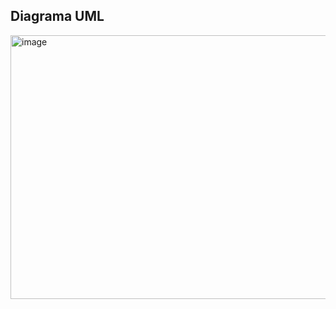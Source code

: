 ## Diagrama UML
<img width="563" height="422" alt="image" src="https://github.com/user-attachments/assets/a3c67ee9-bb9b-4deb-9fc8-4737c23ac301" />

